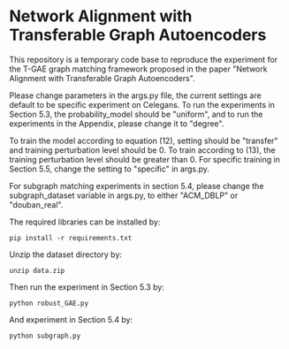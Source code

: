 # Network Alignment with Transferable Graph Autoencoders

This repository is a temporary code base to reproduce the experiment for the T-GAE graph matching framework proposed in the paper "Network Alignment with Transferable Graph Autoencoders". 

Please change parameters in the args.py file, the current settings are default to be specific experiment on Celegans. To run the experiments in Section 5.3, the probability_model should be "uniform", and to run the experiments in the Appendix, please change it to "degree". 

To train the model according to equation (12), setting should be "transfer" and training perturbation level should be 0. To train according to (13), the training perturbation level should be greater than 0. For specific training in Section 5.5, change the setting to "specific" in args.py.

For subgraph matching experiments in section 5.4, please change the subgraph_dataset variable in args.py, to either "ACM_DBLP" or "douban_real".

The required libraries can be installed by:
```
pip install -r requirements.txt
```
Unzip the dataset directory by:
```
unzip data.zip
```
Then run the experiment in Section 5.3 by:
```
python robust_GAE.py
```
And experiment in Section 5.4 by:
```
python subgraph.py
```
